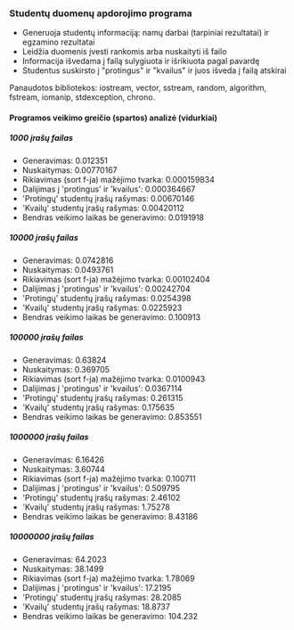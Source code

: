 ### Studentų duomenų apdorojimo programa
- Generuoja studentų informaciją: namų darbai (tarpiniai rezultatai) ir egzamino rezultatai
- Leidžia duomenis įvesti rankomis arba nuskaityti iš failo
- Informacija išvedama į failą sulygiuota ir išrikiuota pagal pavardę
- Studentus suskirsto į "protingus" ir "kvailus" ir juos išveda į failą atskirai

Panaudotos bibliotekos: iostream, vector, sstream, random, algorithm, fstream, iomanip, stdexception, chrono.

#### Programos veikimo greičio (spartos) analizė (vidurkiai)

##### 1000 įrašų failas
- Generavimas: 0.012351
- Nuskaitymas: 0.00770167
- Rikiavimas (sort f-ja) mažėjimo tvarka: 0.000159834
- Dalijimas į 'protingus' ir 'kvailus': 0.000364667
- 'Protingų' studentų įrašų rašymas: 0.00670146
- 'Kvailų' studentų įrašų rašymas: 0.00420112
- Bendras veikimo laikas be generavimo: 0.0191918

##### 10000 įrašų failas
- Generavimas: 0.0742816
- Nuskaitymas: 0.0493761
- Rikiavimas (sort f-ja) mažėjimo tvarka: 0.00102404
- Dalijimas į 'protingus' ir 'kvailus': 0.00242704
- 'Protingų' studentų įrašų rašymas: 0.0254398
- 'Kvailų' studentų įrašų rašymas: 0.0225923
- Bendras veikimo laikas be generavimo: 0.100913

##### 100000 įrašų failas
- Generavimas: 0.63824
- Nuskaitymas: 0.369705
- Rikiavimas (sort f-ja) mažėjimo tvarka: 0.0100943
- Dalijimas į 'protingus' ir 'kvailus': 0.0367114
- 'Protingų' studentų įrašų rašymas: 0.261315
- 'Kvailų' studentų įrašų rašymas: 0.175635
- Bendras veikimo laikas be generavimo: 0.853551

##### 1000000 įrašų failas
- Generavimas: 6.16426
- Nuskaitymas: 3.60744
- Rikiavimas (sort f-ja) mažėjimo tvarka: 0.100711
- Dalijimas į 'protingus' ir 'kvailus': 0.509795
- 'Protingų' studentų įrašų rašymas: 2.46102
- 'Kvailų' studentų įrašų rašymas: 1.75278
- Bendras veikimo laikas be generavimo: 8.43186

##### 10000000 įrašų failas
- Generavimas: 64.2023
- Nuskaitymas: 38.1499
- Rikiavimas (sort f-ja) mažėjimo tvarka: 1.78069
- Dalijimas į 'protingus' ir 'kvailus': 17.2195
- 'Protingų' studentų įrašų rašymas: 28.2085
- 'Kvailų' studentų įrašų rašymas: 18.8737
- Bendras veikimo laikas be generavimo: 104.232